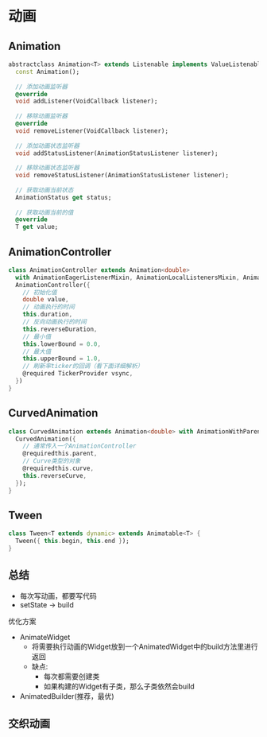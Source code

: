 # 动画
## Animation
```dart
abstractclass Animation<T> extends Listenable implements ValueListenable<T> {
  const Animation();
  
  // 添加动画监听器
  @override
  void addListener(VoidCallback listener);
  
  // 移除动画监听器
  @override
  void removeListener(VoidCallback listener);
	
  // 添加动画状态监听器
  void addStatusListener(AnimationStatusListener listener);
	
  // 移除动画状态监听器
  void removeStatusListener(AnimationStatusListener listener);
	
  // 获取动画当前状态
  AnimationStatus get status;
	
  // 获取动画当前的值
  @override
  T get value;
```
## AnimationController
```dart
class AnimationController extends Animation<double>
  with AnimationEagerListenerMixin, AnimationLocalListenersMixin, AnimationLocalStatusListenersMixin {
  AnimationController({
    // 初始化值
    double value,
    // 动画执行的时间
    this.duration,
    // 反向动画执行的时间
    this.reverseDuration,
    // 最小值
    this.lowerBound = 0.0,
    // 最大值
    this.upperBound = 1.0,
    // 刷新率ticker的回调（看下面详细解析）
    @required TickerProvider vsync,
  })
}
```

## CurvedAnimation
```dart
class CurvedAnimation extends Animation<double> with AnimationWithParentMixin<double> {
  CurvedAnimation({
    // 通常传入一个AnimationController
    @requiredthis.parent,
    // Curve类型的对象
    @requiredthis.curve,
    this.reverseCurve,
  });
}
```

## Tween
```dart
class Tween<T extends dynamic> extends Animatable<T> {
  Tween({ this.begin, this.end });
}
```

## 总结
- 每次写动画，都要写代码
- setState -> build

优化方案  
- AnimateWidget  
  - 将需要执行动画的Widget放到一个AnimatedWidget中的build方法里进行返回
  - 缺点:
    - 每次都需要创建类
    - 如果构建的Widget有子类，那么子类依然会build
- AnimatedBuilder(推荐，最优)
## 交织动画
